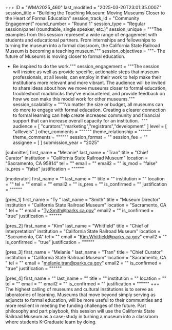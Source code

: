 +++
ID = "WMA2025_460"
last_modified = "2025-03-20T23:01:35.000Z"
session_title = "Building the Teaching Museum: Moving Museums Closer to the Heart of Formal Education"
session_track_id = "Community Engagement"
round_number = "Round 1"
session_type = "Regular session/panel (roundtable, single speaker, etc.)"
session_unique = """The examples from this session represent a wide range of engagement with students and educational partners. From internships and fellowships to turning the museum into a formal classroom, the California State Railroad Museum is becoming a teaching museum."""
session_objectives = """- The future of Museums is moving closer to formal education. 
- Be inspired to do the work."""
session_engagement = """The session will inspire as well as provide specific, actionable steps that museum professionals, at all levels, can employ in their work to help make their institutions more relevant and more vibrant. The audience will be invited to share ideas about how we move museums closer to formal education, troubleshoot roadblocks they’ve encountered, and provide feedback on how we can make this model work for other museums."""
session_scalability = """No matter the size or budget, all museums can do more to engage with formal education. Creating a clearer connection to formal learning can help create increased community and financial support that can increase overall capacity for an institution. 
"""
audience = [ "curators","marketing","registrars","development" ]
level = [ "alllevels" ]
other_comments = """"""
theme_relationship = """"""
theme_comments = """"""
session_format = ""
session_fee = ""
assignee = [  ]
submission_year = "2025"

[submitter]
first_name = "Melanie"
last_name = "Tran"
title = "Chief Curator"
institution = "California State Railroad Museum"
location = "Sacramento, CA 95814"
tel = ""
email = ""
email2 = ""
is_mod = "false"
is_pres = "false"
justification = """"""

[moderator]
first_name = ""
last_name = ""
title = ""
institution = ""
location = ""
tel = ""
email = ""
email2 = ""
is_pres = ""
is_confirmed = ""
justification = """"""

[pres_1]
first_name = "Ty "
last_name = "Smith"
title = "Museum Director"
institution = "California State Railroad Museum"
location = "Sacramento, CA "
tel = ""
email = "Ty.Smith@parks.ca.gov"
email2 = ""
is_confirmed = "true"
justification = """"""

[pres_2]
first_name = "Kim"
last_name = "Whitfield"
title = "Chief of Interpretation"
institution = "California State Railroad Museum"
location = "Sacramento, CA"
tel = ""
email = "Kim.Whitfield@parks.ca.gov"
email2 = ""
is_confirmed = "true"
justification = """"""

[pres_3]
first_name = "Melanie "
last_name = "Tran"
title = "Chief Curator"
institution = "California State Railroad Museum"
location = "Sacramento, CA "
tel = ""
email = "melanie.tran@parks.ca.gov"
email2 = ""
is_confirmed = "true"
justification = """"""

[pres_4]
first_name = ""
last_name = ""
title = ""
institution = ""
location = ""
tel = ""
email = ""
email2 = ""
is_confirmed = ""
justification = """"""
+++
The highest calling of museums and cultural institutions is to serve as laboratories of learning. Museums that move beyond simply serving as adjuncts to formal education, will be more useful to their communities and more resilient in meeting the funding challenges of the future. Part philosophy and part playbook, this session will use the California State Railroad Museum as a case-study in turning a museum into a classroom where students K-Graduate learn by doing. 
  
